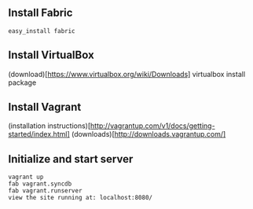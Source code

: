 
## Install Fabric
```
easy_install fabric
```

## Install VirtualBox
(download)[https://www.virtualbox.org/wiki/Downloads] virtualbox
install package

## Install Vagrant
(installation instructions)[http://vagrantup.com/v1/docs/getting-started/index.html]
(downloads)[http://downloads.vagrantup.com/]

## Initialize and start server
```
vagrant up
fab vagrant.syncdb
fab vagrant.runserver
view the site running at: localhost:8080/
```


